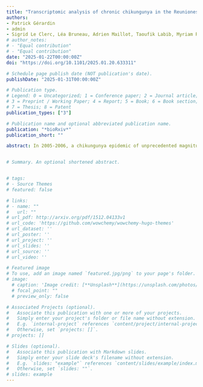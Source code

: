 ```yaml
---
title: "Transcriptomic analysis of chronic chikungunya in the Reunionese CHIKGene cohort uncovers a shift in gene expression more than 10 years after infection"
authors:
- Patrick Gérardin
- admin
- Sigrid Le Clerc, Léa Bruneau, Adrien Maillot, Taoufik Labib, Myriam Rahmouni, Jean-Louis Spadoni, Jean-Philippe Meyniel, Clémence Cornet, Cécile Lefebvre, Nora El Jahrani, Jakub Savara, Mano Joseph Mathew, Christine Fontaine, Christine Payet, Nathalie Ah-You, Cécile Chabert, Corinne Mussard, Sylvaine Porcherat, Samir Medjane, Josselin Noirel, Catherine Marimoutou, Hakim Hocini, Jean-François Zagury
# author_notes:
# - "Equal contribution"
# - "Equal contribution"
date: "2025-01-22T00:00:00Z"
doi: "https://doi.org/10.1101/2025.01.20.633311"

# Schedule page publish date (NOT publication's date).
publishDate: "2025-01-31T00:00:00Z"

# Publication type.
# Legend: 0 = Uncategorized; 1 = Conference paper; 2 = Journal article;
# 3 = Preprint / Working Paper; 4 = Report; 5 = Book; 6 = Book section;
# 7 = Thesis; 8 = Patent
publication_types: ["3"]

# Publication name and optional abbreviated publication name.
publication: "*bioRxiv*"
publication_short: ""

abstract: In 2005-2006, a chikungunya epidemic of unprecedented magnitude hit Reunion Island, which raised a public health concern through the substantial proportions of long-lasting manifestations. To understand the pathophysiology underlying chronic chikungunya (CC), we designed the CHIKGene cohort study and collected blood samples from 133 subjects diagnosed with CC and from 86 control individuals that had recovered within 3 months, 12-to-15 years after exposure. We conducted bulk RNAseq analysis on peripheral blood mononuclear cells to find differentially expressed genes (DEGs), gene set enrichment analysis (GSEA) and gene ontologies to uncover top-level enriched terms associated with DEGs, and weighted gene correlation network analysis (WGCNA) to elucidate underlying cellular processes. Among 1549 DEGs, gene expression analysis identified 10 top genes including NR4A2 and TRIM58 (upregulated in CC), IGHG3 and IGHV3-49 (downregulated in CC) linked to immune regulation, OSBP2 (upregulated in CC) and SEMA6B (downregulated in CC) linked to neuronal homeostasis and axon guidance, respectively. GSEA and WGCNA unveiled cellular processes such as "Metabolism of RNA" and "Cell Cycle”. This study uncovers a shift in gene expression of CC subjects. IGHG3 and IGHV3-49 gene shut-offs spotlight the importance of neutralizing antibodies against chikungunya virus in the progression to chronic disease. Human diseases associations highlight connections to rheumatoid arthritis, nervous and cardiac systems. GSEA and WGCNA bounce the hypotheses of a persistent viral reservoir or an increased susceptibility to RNA viral pathogens with new onset infections. Together, our findings might offer potential targets for therapeutic options aimed at alleviating chronic chikungunya.


# Summary. An optional shortened abstract.


# tags:
# - Source Themes
# featured: false

# links:
# - name: ""
#   url: ""
# url_pdf: http://arxiv.org/pdf/1512.04133v1
# url_code: 'https://github.com/wowchemy/wowchemy-hugo-themes'
# url_dataset: ''
# url_poster: ''
# url_project: ''
# url_slides: ''
# url_source: ''
# url_video: ''

# Featured image
# To use, add an image named `featured.jpg/png` to your page's folder. 
# image:
  # caption: 'Image credit: [**Unsplash**](https://unsplash.com/photos/jdD8gXaTZsc)'
  # focal_point: ""
  # preview_only: false

# Associated Projects (optional).
#   Associate this publication with one or more of your projects.
#   Simply enter your project's folder or file name without extension.
#   E.g. `internal-project` references `content/project/internal-project/index.md`.
#   Otherwise, set `projects: []`.
# projects: []

# Slides (optional).
#   Associate this publication with Markdown slides.
#   Simply enter your slide deck's filename without extension.
#   E.g. `slides: "example"` references `content/slides/example/index.md`.
#   Otherwise, set `slides: ""`.
# slides: example
---
```

